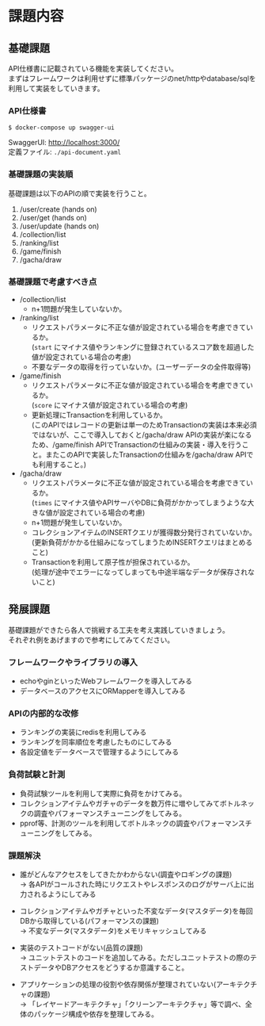 # 課題内容
## 基礎課題
<p>
API仕様書に記載されている機能を実装してください。<br>
まずはフレームワークは利用せずに標準パッケージのnet/httpやdatabase/sqlを利用して実装をしていきます。
</p>

### API仕様書
```
$ docker-compose up swagger-ui
```
SwaggerUI: <http://localhost:3000/> <br> 
定義ファイル: `./api-document.yaml`<br>

### 基礎課題の実装順
基礎課題は以下のAPIの順で実装を行うこと。
1. /user/create (hands on)
2. /user/get (hands on)
3. /user/update (hands on)
4. /collection/list
5. /ranking/list
6. /game/finish
7. /gacha/draw 

### 基礎課題で考慮すべき点
- /collection/list
  - n+1問題が発生していないか。
- /ranking/list
  - リクエストパラメータに不正な値が設定されている場合を考慮できているか。<br>
    (`start` にマイナス値やランキングに登録されているスコア数を超過した値が設定されている場合の考慮)
  - 不要なデータの取得を行っていないか。(ユーザーデータの全件取得等)
- /game/finish
  - リクエストパラメータに不正な値が設定されている場合を考慮できているか。<br>
    (`score` にマイナス値が設定されている場合の考慮)
  - 更新処理にTransactionを利用しているか。<br>
    (このAPIではレコードの更新は単一のためTransactionの実装は本来必須ではないが、ここで導入しておくと/gacha/draw APIの実装が楽になるため、/game/finish APIでTransactionの仕組みの実装・導入を行うこと。またこのAPIで実装したTransactionの仕組みを/gacha/draw APIでも利用すること。)
- /gacha/draw
  - リクエストパラメータに不正な値が設定されている場合を考慮できているか。<br>
    (`times` にマイナス値やAPIサーバやDBに負荷がかかってしまうような大きな値が設定されている場合の考慮)
  - n+1問題が発生していないか。
  - コレクションアイテムのINSERTクエリが獲得数分発行されていないか。<br>
    (更新負荷がかかる仕組みになってしまうためINSERTクエリはまとめること)
  - Transactionを利用して原子性が担保されているか。<br>
    (処理が途中でエラーになってしまっても中途半端なデータが保存されないこと)

## 発展課題
基礎課題ができたら各人で挑戦する工夫を考え実践していきましょう。<br>
それぞれ例をあげますので参考にしてみてください。

### フレームワークやライブラリの導入
- echoやginといったWebフレームワークを導入してみる
- データベースのアクセスにORMapperを導入してみる

### APIの内部的な改修
- ランキングの実装にredisを利用してみる
- ランキングを同率順位を考慮したものにしてみる
- 各設定値をデータベースで管理するようにしてみる

### 負荷試験と計測
- 負荷試験ツールを利用して実際に負荷をかけてみる。
- コレクションアイテムやガチャのデータを数万件に増やしてみてボトルネックの調査やパフォーマンスチューニングをしてみる。
- pprof等、計測のツールを利用してボトルネックの調査やパフォーマンスチューニングをしてみる。

### 課題解決 
- 誰がどんなアクセスをしてきたかわからない(調査やロギングの課題)<br>
 -> 各APIがコールされた時にリクエストやレスポンスのログがサーバ上に出力されるようにしてみる
 
- コレクションアイテムやガチャといった不変なデータ(マスタデータ)を毎回DBから取得している(パフォーマンスの課題)<br>
 -> 不変なデータ(マスタデータ)をメモリキャッシュしてみる
 
- 実装のテストコードがない(品質の課題)<br>
 -> ユニットテストのコードを追加してみる。ただしユニットテストの際のテストデータやDBアクセスをどうするか意識すること。
 
- アプリケーションの処理の役割や依存関係が整理されていない(アーキテクチャの課題)<br>
 -> 「レイヤードアーキテクチャ」「クリーンアーキテクチャ」等で調べ、全体のパッケージ構成や依存を整理してみる。
